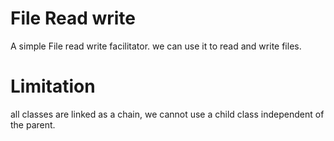 # File Read write
A simple File read write facilitator. we can use it to read and write files.


# Limitation
all classes are linked as a chain, we cannot use a child class independent of the parent.


